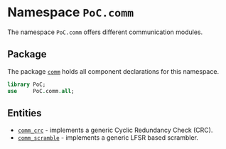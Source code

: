 # Namespace `PoC.comm`

The namespace `PoC.comm` offers different communication modules.


## Package

The package [`comm`][comm.pkg] holds all component declarations for this namespace.

```VHDL
library PoC;
use     PoC.comm.all;
```


## Entities

 -  [`comm_crc`][comm_crc] - implements a generic Cyclic Redundancy Check (CRC).
 -  [`comm_scramble`][comm_scramble] - implements a generic LFSR based scrambler.


 [comm.pkg]:			comm.pkg.vhdl

 [comm_crc]:			comm_crc.vhdl
 [comm_scramble]:		comm_scramble.vhdl
